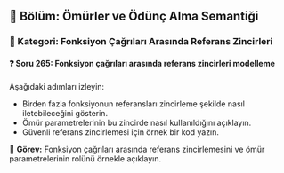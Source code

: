 ## 📘 Bölüm: Ömürler ve Ödünç Alma Semantiği  
### 🔹 Kategori: Fonksiyon Çağrıları Arasında Referans Zincirleri  
#### ❓ Soru 265: Fonksiyon çağrıları arasında referans zincirleri modelleme

Aşağıdaki adımları izleyin:

- Birden fazla fonksiyonun referansları zincirleme şekilde nasıl iletebileceğini gösterin.
- Ömür parametrelerinin bu zincirde nasıl kullanıldığını açıklayın.
- Güvenli referans zincirlemesi için örnek bir kod yazın.

🔧 **Görev:** Fonksiyon çağrıları arasında referans zincirlemesini ve ömür parametrelerinin rolünü örnekle açıklayın.
